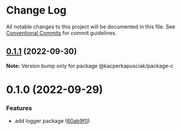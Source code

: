# Change Log

All notable changes to this project will be documented in this file.
See [Conventional Commits](https://conventionalcommits.org) for commit guidelines.

## [0.1.1](https://github.com/kacperkapusciak/semantic-release-playground/compare/@kacperkapusciak/package-c@0.1.0...@kacperkapusciak/package-c@0.1.1) (2022-09-30)

**Note:** Version bump only for package @kacperkapusciak/package-c

# 0.1.0 (2022-09-29)

### Features

* add logger package ([60ab9f0](https://github.com/kacperkapusciak/semantic-release-playground/commit/60ab9f0fb49c7c8686964f0d3fe32c38017faec6))
